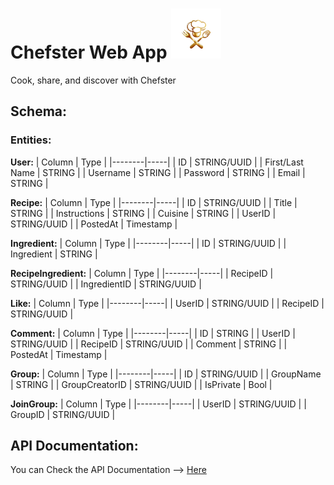 <h1>Chefster Web App <img src="https://github.com/miraehab/Chefster-Web-App/blob/main/logo.png" height="80"/></h1>
Cook, share, and discover with Chefster

<h2>Schema:</h2>
<h3>Entities:</h3>

**User:**
| Column | Type |
|--------|-----|
| ID | STRING/UUID |
| First/Last Name | STRING |
| Username | STRING |
| Password | STRING |
| Email | STRING |

**Recipe:**
| Column | Type |
|--------|-----|
| ID | STRING/UUID |
| Title | STRING |
| Instructions | STRING |
| Cuisine | STRING |
| UserID |  STRING/UUID |
| PostedAt | Timestamp | 

**Ingredient:**
| Column | Type |
|--------|-----|
| ID | STRING/UUID |
| Ingredient | STRING |

**RecipeIngredient:**
| Column | Type |
|--------|-----|
| RecipeID | STRING/UUID | 
| IngredientID | STRING/UUID | 

**Like:**
| Column | Type |
|--------|-----|
| UserID | STRING/UUID |
| RecipeID | STRING/UUID | 

**Comment:**
| Column | Type |
|--------|-----|
| ID | STRING |
| UserID | STRING/UUID |
| RecipeID | STRING/UUID |
| Comment | STRING |
| PostedAt | Timestamp | 

**Group:**
| Column | Type |
|--------|-----|
| ID | STRING/UUID |
| GroupName | STRING |
| GroupCreatorID | STRING/UUID |
| IsPrivate | Bool |

**JoinGroup:**
| Column | Type |
|--------|-----|
| UserID | STRING/UUID |
| GroupID | STRING/UUID |

<h2>API Documentation:</h2>

You can Check the API Documentation --> <a href="https://github.com/miraehab/Chefster-Web-App/tree/main/server">Here</a>
